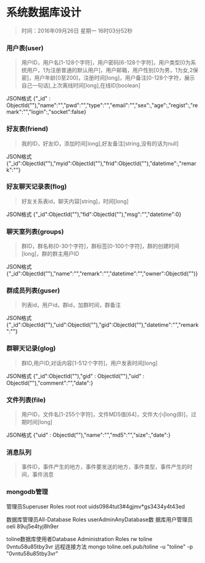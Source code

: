 # 系统数据库设计
> 时间：2016年09月26日 星期一 16时03分52秒 

### 用户表(user)
> 用户ID，用户名[1-128个字符]，用户密码[6-128个字符]，用户类型[0为系统用户，1为注册普通的默认用户]，用户邮箱，用户性别[0为男，1为女,2保密]，用户年龄[0至200]，注册时间[long]，用户备注[0-128个字符，展示自己一句话],上次离线时间[long],在线ID[boolean]

JSON格式
{"_id" : ObjectId(""),"name":"","pwd":"","type":"","email":"","sex":,"age":,"regist":,"remark":"","login":,"socket":false}

### 好友表(friend)
> 我的ID，好友ID，添加时间[long],好友备注[string,没有的话为null]

JSON格式
{"_id":ObjectId(""),"myid":ObjectId(""),"frid":ObjectId(""),"datetime":,"remark":""}

### 好友聊天记录表(flog)
> 好友关系表id，聊天内容[string]，时间[long]

JSON格式
{"_id":ObjectId(""),"fid":ObjectId(""),"msg":"","datetime":0}

### 聊天室列表(groups)
> 群ID，群名称[0-30个字符]，群标签[0-100个字符]，群的创建时间[long]，群的群主用户ID

JSON格式
{"_id":ObjectId(""),"name":"","remark":"","datetime":"","owner":ObjectId("")}

### 群成员列表(guser)
> 列表id，用户id，群id，加群时间，群备注

JSON格式
{"_id":ObjectId(""),"uid":ObjectId(""),"gid":ObjectId(""),"datetime":"","remark":""}

### 群聊天记录(glog)
> 群ID,用户ID,对话内容[1-512个字符]，用户发表时间[long]

JSON格式
{"_id":ObjectId(""),"gid" : ObjectId(""),"uid" : ObjectId(""),"comment":"","date":}

### 文件列表(file)
> 用户ID，文件名[1-255个字符]，文件MD5值[64]，文件大小[long(B)]，过期时间[long]

JSON格式
{"uid" : ObjectId(""),"name":"","md5":"","size":,"date":}

### 消息队列
> 事件ID，事件产生的地方，事件要发送的地方，事件类型，事件产生的时间，事件消息
### mongodb管理
管理员Superuser Roles  root
root
uids0984tut3#4gjmv*gs3434y4t43ed

数据库管理员All-Database Roles userAdminAnyDatabase数 据库用户管理员
oeli
89uj5e4tyj8h9er


toline数据库使用者Database Administration Roles rw
toline
0vntu58u85tby3vr
远程连接方法
mongo toline.oeli.pub/toline -u "toline" -p "0vntu58u85tby3vr"

